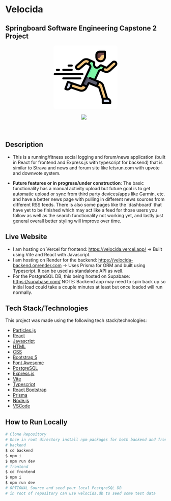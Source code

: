 # Velocida
## Springboard Software Engineering Capstone 2 Project

<div align='center'>
    <img align='center' src="frontend/public/runner.png" alt="runner" width="200" style="border-radius: 6px;" />
    <br><br>
</div>

<div align="center">
   <a href="https://www.linkedin.com/in/nicholasguarino/">
      <img src="https://img.shields.io/badge/-Nicholas Guarino-0A66C2?style=flat&logo=Linkedin&logoColor=white" style="margin-right:10px;"/>
   </a>
</div>
<br><br>

## **Description**
- This is a running/fitness social logging and forum/news application (built in React for frontend and Express.js with typescript for backend) that is similar to Strava and news and forum site like letsrun.com with upvote and downvote system. 

- **Future features or in progress/under construction**:
The basic functionality has a manual activity upload but future goal is to get automatic upload or sync from third party devices/apps like Garmin, etc. and have a better news page with pulling in different news sources from different RSS feeds. There is also some pages like the 'dashboard' that have yet to be finished which may act like a feed for those users you follow as well as the search functionality not working yet, and lastly just general overall better styling will improve over time.

## **Live Website**
- I am hosting on Vercel for frontend: https://velocida.vercel.app/ -> Built using Vite and React with Javascript.
- I am hosting on Render for the backend: https://velocida-backend.onrender.com -> Uses Prisma for ORM and built using Typescript. It can be used as standalone API as well.
- For the PostgreSQL DB, this being hosted on Supabase: https://supabase.com/
NOTE: Backend app may need to spin back up so initial load could take a couple minutes at least but once loaded will run normally.

## **Tech Stack/Technologies**

This project was made using the following tech stack/technologies:
- [Particles.js](https://vincentgarreau.com/particles.js/)
- [React](https://react.dev/)
- [Javascript](https://www.javascript.com/)
- [HTML](https://developer.mozilla.org/en-US/docs/Web/HTML)
- [CSS](https://developer.mozilla.org/en-US/docs/Web/CSS)
- [Bootstrap 5](https://getbootstrap.com/docs/5.1/getting-started/introduction/)
- [Font Awesome](https://fontawesome.com/)
- [PostgreSQL](https://www.postgresql.org)
- [Express.js](https://expressjs.com/)
- [Vite](https://vitejs.dev/)
- [Typescript](https://www.typescriptlang.org/)
- [React Bootstrap](https://react-bootstrap.netlify.app/)
- [Prisma](https://www.prisma.io/)
- [Node.js](https://nodejs.org/en)
- [VSCode](https://code.visualstudio.com/docs)

##  **How to Run Locally**

```bash
# Clone Repository
# Once in root directory install npm packages for both backend and frontend directories
# backend
$ cd backend
$ npm i
$ npm run dev
# frontend
$ cd frontend
$ npm i
$ npm run dev
# OPTIONAL Source and seed your local PostgreSQL DB
# in root of repository can use velocida.db to seed some test data
```

